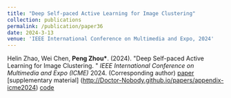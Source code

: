```yaml
---
title: "Deep Self-paced Active Learning for Image Clustering"
collection: publications
permalink: /publication/paper36
date: 2024-3-13
venue: 'IEEE International Conference on Multimedia and Expo, 2024'
---
```


Helin Zhao, Wei Chen, **Peng Zhou\***. (2024). &quot;Deep Self-paced Active Learning for Image Clustering. &quot; <i>IEEE International Conference on Multimedia and Expo (ICME)</i> 2024. (Corresponding author) [paper](http://Doctor-Nobody.github.io/papers/ICME2024_1.pdf)  [supplementary material] (http://Doctor-Nobody.github.io/papers/appendix-icme2024) [code](https://github.com/wodedazhuozi/DSAC)